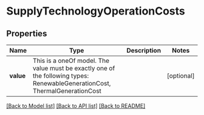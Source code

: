 # SupplyTechnologyOperationCosts



## Properties
Name | Type | Description | Notes
------------ | ------------- | ------------- | -------------
**value** | This is a oneOf model. The value must be exactly one of the following types: RenewableGenerationCost, ThermalGenerationCost |  | [optional] 




[[Back to Model list]](../README.md#models) [[Back to API list]](../README.md#api-endpoints) [[Back to README]](../README.md)


